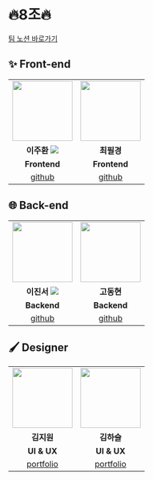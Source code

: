 # 🔥8조🔥
<a href='https://sparkling-glasses-136.notion.site/8-2eef73a6efd549118a88dfd258491915' target='_blank'>팀 노션 바로가기</a>

## ✨ Front-end
<table>
  <tr>
    <td align="center"><a href="https://github.com/JuhwanLeeKR" target='_blank'><img src="https://avatars.githubusercontent.com/u/87694150?v=4" width="120px" /></a></td>
    <td align="center"><a href="https://github.com/cpk0709" target='_blank'><img src="https://avatars.githubusercontent.com/u/48235884?v=4" width="120px" /></a></td>
   
  </tr>
  <tr>
    <td align="center" vertical-align='middle'><strong>이주환 <img src='https://img.shields.io/badge/VL-blue' /></strong></td>
    <td align="center"><strong>최필경</strong></td>
    
  </tr>
  <tr>
    <td align="center"><b>Frontend</b></td>
    <td align="center"><b>Frontend</b></td>
  </tr>
    <tr>
      <td align="center"><a href="https://github.com/JuhwanLeeKR" target='_blank'>github</a></td>
    <td align="center"><a href="https://github.com/cpk0709" target='_blank'>github</a></td>
  </tr>
</table>

## 🌐 Back-end
<table>
  <tr>
    <td align="center"><a href="https://github.com/jinsDevelopment" target='_blank'><img src="https://avatars.githubusercontent.com/u/101075624?v=4" width="120px" /></a></td>
    <td align="center"><a href="https://github.com/devgusehdrh" target='_blank'><img src="https://avatars.githubusercontent.com/u/98457348?v=4" width="120px" /></a></td>
  </tr>
  <tr>
    <td align="center"><strong>이진서 <img src='https://img.shields.io/badge/L-blue' /></strong></td>
    <td align="center"><strong>고동현</strong></td>
    
  </tr>
  <tr>
    <td align="center"><b>Backend</b></td>
    <td align="center"><b>Backend</b></td>
  </tr>
      <tr>
      <td align="center"><a href="https://github.com/jinsDevelopment" target='_blank'>github</a></td>
    <td align="center"><a href="https://github.com/devgusehdrh" target='_blank'>github</a></td>
  </tr>
</table>


## 🖌️ Designer
<table>
  <tr>
    <td align="center"><a href="https://www.behance.net/journeyyykc989" target='_blank'><img src="https://user-images.githubusercontent.com/87694150/166095094-ca236f26-1641-43ef-a99d-dc9a219afc64.jpg" width="120px" /></a></td>
    <td align="center"><a href="https://drive.google.com/file/d/1_0z0azpa-3Kum1YUJZ6ldboBBR8hbJ1T/view" target='_blank'><img src="https://user-images.githubusercontent.com/87694150/166094342-87f74f72-4913-4ecf-b7f3-4e0667f89f0a.png" width="120px" /></a></td>
   
  </tr>
  <tr>
    <td align="center"><strong>김지원</strong></td>
    <td align="center"><strong>김하슬</strong></td>
    
  </tr>
  <tr>
    <td align="center"><b>UI & UX</b></td>
    <td align="center"><b>UI & UX</b></td>
  </tr>
        <tr>
      <td align="center"><a href="https://www.behance.net/journeyyykc989" target='_blank'>portfolio</a></td>
          <td align="center"><a href='https://drive.google.com/file/d/1_0z0azpa-3Kum1YUJZ6ldboBBR8hbJ1T/view'>portfolio</a><br/></td>
  </tr>
</table>
